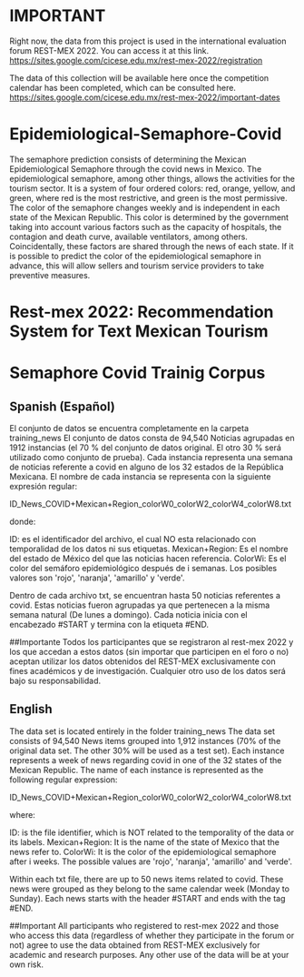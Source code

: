 # IMPORTANT

Right now, the data from this project is used in the international evaluation forum REST-MEX 2022. You can access it at this link. https://sites.google.com/cicese.edu.mx/rest-mex-2022/registration

The data of this collection will be available here once the competition calendar has been completed, which can be consulted here. https://sites.google.com/cicese.edu.mx/rest-mex-2022/important-dates


# Epidemiological-Semaphore-Covid
The semaphore prediction consists of determining the Mexican Epidemiological Semaphore through the covid news in Mexico. The epidemiological semaphore, among other things, allows the activities for the tourism sector. It is a system of four ordered colors: red, orange, yellow, and green, where red is the most restrictive, and green is the most permissive. The color of the semaphore changes weekly and is independent in each state of the Mexican Republic. This color is determined by the government taking into account various factors such as the capacity of hospitals, the contagion and death curve, available ventilators, among others. Coincidentally, these factors are shared through the news of each state. If it is possible to predict the color of the epidemiological semaphore in advance, this will allow sellers and tourism service providers to take preventive measures. 


# Rest-mex 2022: Recommendation System for Text Mexican Tourism
#  Semaphore Covid Trainig Corpus


## Spanish (Español)
El conjunto de datos se encuentra completamente en la carpeta training_news
El conjunto de datos consta de 94,540 Noticias agrupadas en 1912 instancias (el 70 % del conjunto de datos original. El otro 30 % será utilizado como conjunto de prueba). Cada instancia representa una semana de noticias referente a covid en alguno de los 32 estados de la República Mexicana. El nombre de cada instancia se representa con la siguiente expresión regular:

ID_News_COVID+Mexican+Region_colorW0_colorW2_colorW4_colorW8.txt

donde:

ID: es el identificador del archivo, el cual NO esta relacionado con temporalidad de los datos ni sus etiquetas.
Mexican+Region: Es el nombre del estado de México del que las noticias hacen referencia.
ColorWi: Es el color del semáforo epidemiológico después de i semanas. Los posibles valores son 'rojo', 'naranja', 'amarillo' y 'verde'.

Dentro de cada archivo txt, se encuentran hasta 50 noticias referentes a covid. Estas noticias fueron agrupadas ya que pertenecen a la misma semana natural (De lunes a domingo). Cada noticia inicia con el encabezado #START y termina con la etiqueta #END. 

##Importante 
Todos los participantes que se registraron al rest-mex 2022 y los que accedan a estos datos (sin importar que participen en el foro o no) aceptan utilizar los datos obtenidos del REST-MEX exclusivamente con fines académicos y de investigación. Cualquier otro uso de los datos será bajo su responsabilidad.

## English
The data set is located entirely in the folder training_news
The data set consists of 94,540 News items grouped into 1,912 instances (70% of the original data set. The other 30% will be used as a test set). Each instance represents a week of news regarding covid in one of the 32 states of the Mexican Republic. The name of each instance is represented as the following regular expression:

ID_News_COVID+Mexican+Region_colorW0_colorW2_colorW4_colorW8.txt

where:

ID: is the file identifier, which is NOT related to the temporality of the data or its labels.
Mexican+Region: It is the name of the state of Mexico that the news refer to.
ColorWi: It is the color of the epidemiological semaphore after i weeks. The possible values are 'rojo', 'naranja', 'amarillo' and 'verde'.

Within each txt file, there are up to 50 news items related to covid. These news were grouped as they belong to the same calendar week (Monday to Sunday). Each news starts with the header #START and ends with the tag #END.

##Important
All participants who registered to rest-mex 2022 and those who access this data (regardless of whether they participate in the forum or not) agree to use the data obtained from REST-MEX exclusively for academic and research purposes. Any other use of the data will be at your own risk.
